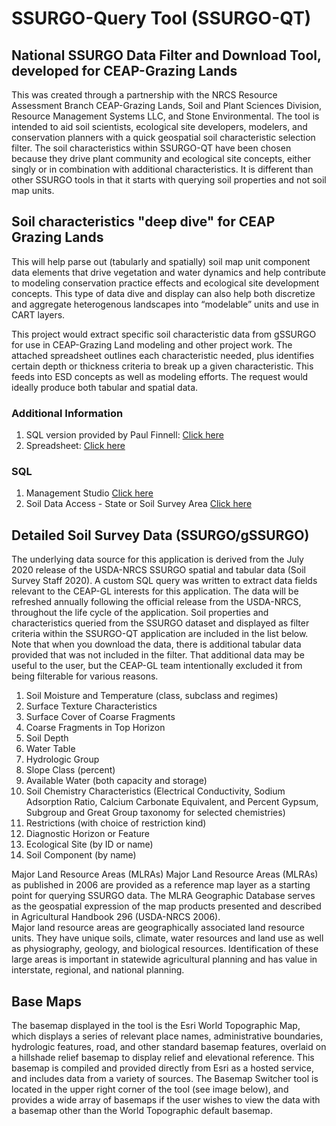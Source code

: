 # SSURGO-Query Tool (SSURGO-QT)
## National SSURGO Data Filter and Download Tool, developed for CEAP-Grazing Lands

This was created through a partnership with the NRCS Resource Assessment Branch CEAP-Grazing Lands, Soil and Plant Sciences Division, Resource Management Systems LLC, and Stone Environmental.  The tool is intended to aid soil scientists, ecological site developers, modelers, and conservation planners with a quick geospatial soil characteristic selection filter. The soil characteristics within SSURGO-QT have been chosen because they drive plant community and ecological site concepts, either singly or in combination with additional characteristics.  It is different than other SSURGO tools in that it starts with querying soil properties and not soil map units.

## Soil characteristics "deep dive" for CEAP Grazing Lands
This will help parse out (tabularly and spatially) soil map unit component data elements that drive vegetation and water dynamics and help contribute to modeling conservation practice effects and ecological site development concepts. This type of data dive and display can also help both discretize and aggregate heterogenous landscapes into “modelable” units and use in CART layers.


This project would extract specific soil characteristic data from gSSURGO for use in CEAP-Grazing Land modeling and other project work. The attached spreadsheet outlines each characteristic needed, plus identifies certain depth or thickness criteria to break up a given characteristic. This feeds into ESD concepts as well as modeling efforts. The request would ideally produce both tabular and spatial data.

### Additional Information
1. SQL version provided by Paul Finnell: [Click here](https://github.com/jneme910/CEAP-Grazing-Lands/blob/master/SQL-Library/Lori_CarrieAnn_NASIS%20script%20from%20Finnell.txt)
2. Spreadsheet: [Click here](https://github.com/jneme910/CEAP-Grazing-Lands/blob/master/documents/CEAP-GL_Soil%20App%20GUI_data%20to%20StoneEnviro_11-9-2020%20copy.xlsx?raw=true)


### SQL
1. Management Studio [Click here](https://github.com/jneme910/CEAP-Grazing-Lands/blob/master/SQL-Library/CEAP_Grazing.sql)
2. Soil Data Access - State or Soil Survey Area [Click here](https://raw.githubusercontent.com/jneme910/CEAP-Grazing-Lands/master/SQL-Library/STATE_CEAP_Grazing_2019_0213.txt)


## Detailed Soil Survey Data (SSURGO/gSSURGO) 
The underlying data source for this application is derived from the July 2020 release of the USDA-NRCS SSURGO spatial and tabular data (Soil Survey Staff 2020).  A custom SQL query was written to extract data fields relevant to the CEAP-GL interests for this application. The data will be refreshed annually following the official release from the USDA-NRCS, throughout the life cycle of the application.  Soil properties and characteristics queried from the SSURGO dataset and displayed as filter criteria within the SSURGO-QT application are included in the list below. Note that when you download the data, there is additional tabular data provided that was not included in the filter. That additional data may be useful to the user, but the CEAP-GL team intentionally excluded it from being filterable for various reasons. 

1.	Soil Moisture and Temperature (class, subclass and regimes)
2.	Surface Texture Characteristics
3.	Surface Cover of Coarse Fragments
4.	Coarse Fragments in Top Horizon
5.	Soil Depth
6.	Water Table
7.	Hydrologic Group
8.	Slope Class (percent)
9.	Available Water (both capacity and storage)
10.	Soil Chemistry Characteristics (Electrical Conductivity, Sodium Adsorption Ratio, Calcium Carbonate Equivalent, and Percent Gypsum, Subgroup and Great Group taxonomy for selected chemistries)
11.	Restrictions (with choice of restriction kind)
12.	Diagnostic Horizon or Feature
13.	Ecological Site (by ID or name)
14.	Soil Component (by name)

Major Land Resource Areas (MLRAs) 
Major Land Resource Areas (MLRAs) as published in 2006 are provided as a reference map layer as a starting point for querying SSURGO data. The MLRA Geographic Database serves as the geospatial expression of the map products presented and described in Agricultural Handbook 296 (USDA-NRCS 2006).   
Major land resource areas are geographically associated land resource units. They have unique soils, climate, water resources and land use as well as physiography, geology, and biological resources. Identification of these large areas is important in statewide agricultural planning and has value in interstate, regional, and national planning. 

## Base Maps  

The basemap displayed in the tool is the Esri World Topographic Map, which displays a series of relevant place names, administrative boundaries, hydrologic features, road, and other standard basemap features, overlaid on a hillshade relief basemap to display relief and elevational reference.  This basemap is compiled and provided directly from Esri as a hosted service, and includes data from a variety of sources.  The Basemap Switcher tool is located in the upper right corner of the tool (see image below), and provides a wide array of basemaps if the user wishes to view the data with a basemap other than the World Topographic default basemap.   

